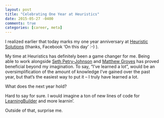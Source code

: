 ```yaml
---
layout: post
title: "Celebrating One Year at Heuristics"
date: 2015-05-27 -0400
comments: true
categories: [career, meta]
---
```


I realized earlier that today marks my one year anniversary at [Heuristic Solutions](http://www.heuristics.net) (thanks, Facebook ‘On this day’ :-) ).

My time at Heuristics has definitely been a game changer for me. Being able to work alongside [Seth Petry-Johnson](https://www.twitter.com/spetryjohnson) and [Matthew Groves](https://www.twitter.com/mgroves) has proved beneficial beyond my imagination. To say, “I’ve learned a lot”, would be an oversimplification of the amount of knowledge I’ve gained over the past year, but that’s the easiest way to put it – I truly have learned a lot.

What does the next year hold?

Hard to say for sure. I would imagine a ton of new lines of code for [LearningBuilder](http://www.learningbuilder.com) and more learnin’.

Outside of that, surprise me.